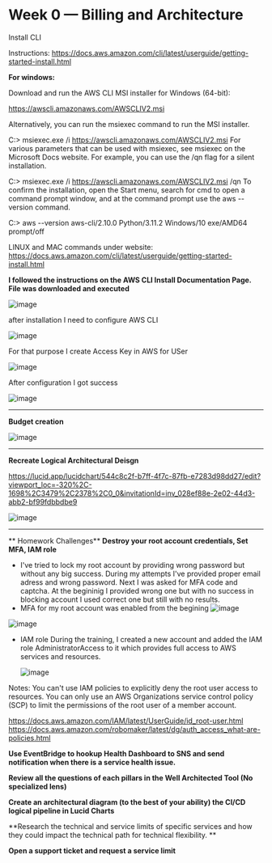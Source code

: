 # Week 0 — Billing and Architecture

Install CLI

Instructions: https://docs.aws.amazon.com/cli/latest/userguide/getting-started-install.html

**For windows:**

Download and run the AWS CLI MSI installer for Windows (64-bit):

https://awscli.amazonaws.com/AWSCLIV2.msi

Alternatively, you can run the msiexec command to run the MSI installer.

C:\> msiexec.exe /i https://awscli.amazonaws.com/AWSCLIV2.msi
For various parameters that can be used with msiexec, see msiexec on the Microsoft Docs website. For example, you can use the /qn flag for a silent installation.

C:\> msiexec.exe /i https://awscli.amazonaws.com/AWSCLIV2.msi /qn
To confirm the installation, open the Start menu, search for cmd to open a command prompt window, and at the command prompt use the aws --version command.

C:\> aws --version
aws-cli/2.10.0 Python/3.11.2 Windows/10 exe/AMD64 prompt/off

LINUX and MAC commands under website: https://docs.aws.amazon.com/cli/latest/userguide/getting-started-install.html


**I followed the instructions on the AWS CLI Install Documentation Page. File was downloaded and executed**

![image](https://user-images.githubusercontent.com/125925180/221438033-cb556884-fffd-4e6c-94bf-cd8cc783a96c.png)

after installation I need to configure AWS CLI

![image](https://user-images.githubusercontent.com/125925180/221438314-3a819c85-03e3-4ee0-942f-c0b1c8801044.png)

For that purpose I create Access Key in AWS for USer

![image](https://user-images.githubusercontent.com/125925180/221438874-205a1898-0d71-4249-807f-ce9506d9b147.png)

After configuration I got success 

![image](https://user-images.githubusercontent.com/125925180/221439022-554ec66e-5fcf-4ffa-92e8-3f21b125583b.png)


----------------------------------------------------------------------------
**Budget creation**

![image](https://user-images.githubusercontent.com/125925180/221439083-b1e2c032-a6bf-47a8-9241-290059283978.png)


----------------------------------------------------------------------------
**Recreate Logical Architectural Deisgn**

https://lucid.app/lucidchart/544c8c2f-b7ff-4f7c-87fb-e7283d98dd27/edit?viewport_loc=-320%2C-1698%2C3479%2C2378%2C0_0&invitationId=inv_028ef88e-2e02-44d3-abb2-bf99fdbbdbe9

![image](https://user-images.githubusercontent.com/125925180/221439152-f525a07a-011e-40a2-a43c-5cf695e934eb.png)



----------------------------------------------------------------------------

** Homework Challenges**
**Destroy your root account credentials, Set MFA, IAM role**
- I've tried to lock my root account by providing wrong password but without any big success. During my attempts I've provided proper email adress and wrong password. Next I was asked for MFA code and captcha. At the begininig I provided wrong one but with no success in blocking account I used correct one but still with no results.
- MFA for my root account was enabled from the begining 
![image](https://user-images.githubusercontent.com/125925180/221606852-bd21ccff-3e95-4050-84fa-971396306039.png)


![image](https://user-images.githubusercontent.com/125925180/221606276-097bf8dc-8cc6-487c-a1cd-bb22a51e91e6.png)

- IAM role 
  During the training, I created a new account and added the IAM role AdministratorAccess to it which provides full access to AWS services and resources.

  ![image](https://user-images.githubusercontent.com/125925180/221609591-842b9908-1a27-4e97-809f-e134ffc44208.png)

Notes:
You can't use IAM policies to explicitly deny the root user access to resources. You can only use an AWS Organizations service control policy (SCP) to limit the permissions of the root user of a member account.

https://docs.aws.amazon.com/IAM/latest/UserGuide/id_root-user.html
https://docs.aws.amazon.com/robomaker/latest/dg/auth_access_what-are-policies.html

**Use EventBridge to hookup Health Dashboard to SNS and send notification when there is a service health issue.**

**Review all the questions of each pillars in the Well Architected Tool (No specialized lens)**

**Create an architectural diagram (to the best of your ability) the CI/CD logical pipeline in Lucid Charts**

**Research the technical and service limits of specific services and how they could impact the technical path for technical flexibility. **

**Open a support ticket and request a service limit**


